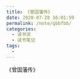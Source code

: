 ```yaml
---
title: 《曾国藩传》
date: 2020-07-28 16:01:59
permalink: /note/qbbfbb/
categories: 
  - 读书派
  - 读书笔记
tags: 
  - 
---
```


《曾国藩传》